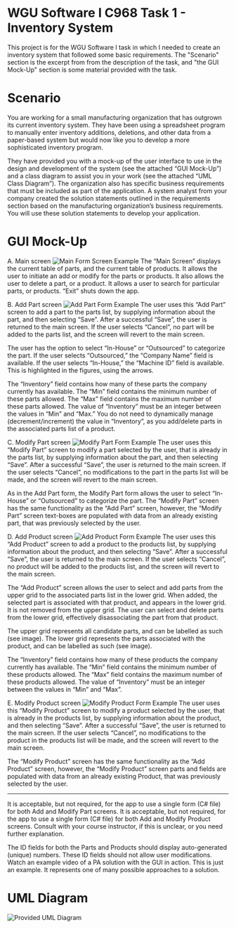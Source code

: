 # WGU Software I C968 Task 1 - Inventory System
This project is for the WGU Software I task in which I needed to create an inventory system that followed some basic requirements. The "Scenario" section is the excerpt from from the description of the task, and "the GUI Mock-Up" section is some material provided with the task. 

# Scenario
You are working for a small manufacturing organization that has outgrown its current inventory system. They have been using a spreadsheet program to manually enter inventory additions, deletions, and other data from a paper-based system but would now like you to develop a more sophisticated inventory program.

They have provided you with a mock-up of the user interface to use in the design and development of the system (see the attached “GUI Mock-Up”) and a class diagram to assist you in your work (see the attached “UML Class Diagram”). The organization also has specific business requirements that must be included as part of the application. A system analyst from your company created the solution statements outlined in the requirements section based on the manufacturing organization’s business requirements. You will use these solution statements to develop your application.

# GUI Mock-Up	
A. Main screen
![Main Form Screen Example](Readme%20Images/1-MainScreen.png)
The “Main Screen” displays the current table of parts, and the current table of products. It allows the user to initiate an add or modify for the parts or products. It also allows the user to delete a part, or a product. It allows a user to search for particular parts, or products. “Exit” shuts down the app.


B. Add Part screen
![Add Part Form Example](Readme%20Images/2-AddPart.png)
The user uses this “Add Part” screen to add a part to the parts list, by supplying information about the part, and then selecting “Save”. After a successful “Save”, the user is returned to the main screen. If the user selects “Cancel”, no part will be added to the parts list, and the screen will revert to the main screen.

The user has the option to select “In-House” or “Outsourced” to categorize the part. If the user selects “Outsourced,” the “Company Name” field is available. If the user selects “In-House,” the “Machine ID” field is available. This is highlighted in the figures, using the arrows.

The “Inventory” field contains how many of these parts the company currently has available. The “Min” field contains the minimum number of these parts allowed. The “Max” field contains the maximum number of these parts allowed. The value of “Inventory” must be an integer between the values in “Min” and “Max.” You do not need to dynamically manage (decrement/increment) the value in “Inventory”, as you add/delete parts in the associated parts list of a product.

C. Modify Part screen
![Modify Part Form Example](Readme%20Images/3-ModifyPart.png)
The user uses this “Modify Part” screen to modify a part selected by the user, that is already in the parts list, by supplying information about the part, and then selecting “Save”. After a successful “Save”, the user is returned to the main screen. If the user selects “Cancel”, no modifications to the part in the parts list will be made, and the screen will revert to the main screen. 

As in the Add Part form, the Modify Part form allows the user to select “In-House” or “Outsourced” to categorize the part. The “Modify Part” screen has the same functionality as the “Add Part” screen, however, the “Modify Part” screen text-boxes are populated with data from an already existing part, that was previously selected by the user. 

D. Add Product screen
![Add Product Form Example](Readme%20Images/4-AddProduct.png)
The user uses this “Add Product” screen to add a product to the products list, by supplying information about the product, and then selecting “Save”. After a successful “Save”, the user is returned to the main screen. If the user selects “Cancel”, no product will be added to the products list, and the screen will revert to the main screen.

The “Add Product” screen allows the user to select and add parts from the upper grid to the associated parts list in the lower grid. When added, the selected part is associated with that product, and appears in the lower grid. It is not removed from the upper grid. The user can select and delete parts from the lower grid, effectively disassociating the part from that product.

The upper grid represents all candidate parts, and can be labelled as such (see image). The lower grid represents the parts associated with the product, and can be labelled as such (see image).

The “Inventory” field contains how many of these products the company currently has available. The “Min” field contains the minimum number of these products allowed. The “Max” field contains the maximum number of these products allowed. The value of “Inventory” must be an integer between the values in “Min” and “Max”. 

E. Modify Product screen
![Modify Product Form Example](Readme%20Images/5-ModifyProduct.png)
The user uses this “Modify Product” screen to modify a product selected by the user, that is already in the products list, by supplying information about the product, and then selecting “Save”. After a successful “Save”, the user is returned to the main screen. If the user selects “Cancel”, no modifications to the product in the products list will be made, and the screen will revert to the main screen.

The “Modify Product” screen has the same functionality as the “Add Product” screen, however, the “Modify Product” screen parts and fields are populated with data from an already existing Product, that was previously selected by the user.

---

It is acceptable, but not required, for the app to use a single form (C# file) for both Add and Modify Part screens. It is acceptable, but not required, for the app to use a single form (C# file) for both Add and Modify Product screens. Consult with your course instructor, if this is unclear, or you need further explanation.

The ID fields for both the Parts and Products should display auto-generated (unique) numbers. These ID fields should not allow user modifications.
Watch an example video of a PA solution with the GUI in action. This is just an example. It represents one of many possible approaches to a solution.

# UML Diagram
![Provided UML Diagram](Readme%20Images/6-UML.png)